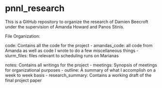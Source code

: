 # pnnl_research
This is a GitHub repository to organize the research of Damien Beecroft under the supervision of Amanda Howard and Panos Stinis.

File Organization:

code: Contains all the code for the project
    - amandas_code: all code from Amanda as well as code I wrote to do a few miscellaneous things
    - slurm_files: files relevant to scheduling runs on Marianas

notes: Contains all writings for the project
    - meetings: Synopsis of meetings for organizational purposes
    - outline: A summary of what I accomplish on a week to week basis
    - research_summary: Contains a working draft of the final project paper
